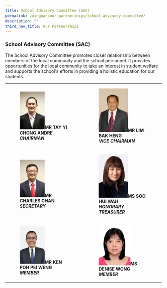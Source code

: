 ```yaml
---
title: School Advisory Committee (SAC)
permalink: /xingnan/our-partnerships/school-advisory-committee/
description: ""
third_nav_title: Our Partnerships
---
```

### School Advisory Committee (SAC)

The School Advisory Committee promotes closer relationship between members of the local community and the school personnel. It provides opportunities for the local community to take an interest in student welfare and supports the school's efforts in providing a holistic education for our students.

|  	|  	|
|---	|---	|
|  <figure><img src="/images/sac1.png" style="width:50%"><b>MR TAY YI CHONG ANDRE<b/><br><i>CHAIRMAN</i>	| <figure><img src="/images/sac2.png" style="width:60%"><b>MR LIM BAK HENG<b/><br><i>VICE CHAIRMAN</i> 	|
| <figure><img src="/images/sac3.png" style="width:50%"><b>MR CHARLES CHAN<b/><br><i>SECRETARY</i> 	| <figure><img src="/images/sac4.png" style="width:60%"><b>MS SOO HUI WAH<b/><br><i>HONORARY TREASURER</i> 	|
| <figure><img src="/images/sac5.png" style="width:50%"><b>MR KEN POH PEI WENG<b/><br><i>MEMBER</i> 	| <figure><img src="/images/sac6.png" style="width:65%"><b>MS DENISE WONG<b/><br><i>MEMBER</i> 	|